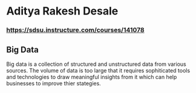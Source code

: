 # Aditya Rakesh Desale
### https://sdsu.instructure.com/courses/141078
## Big Data
Big data is a collection of structured and unstructured data from various sources. The volume of data is too large that it requires sophiticated tools and technologies to draw meaningful insights from it which can help businesses to improve thier stategies.
